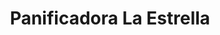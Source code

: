 ---
title: "Panificadora La Estrella"
url: /san-salvador-atenco/panificadora-la-estrella/
shop: Bäckerei
---